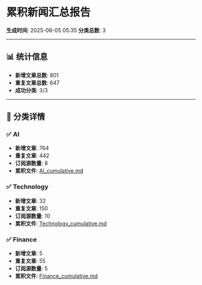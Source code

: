 # 累积新闻汇总报告

**生成时间**: 2025-08-05 05:35
**分类总数**: 3

---

## 📊 统计信息

- **新增文章总数**: 801
- **重复文章总数**: 647
- **成功分类**: 3/3

---

## 📂 分类详情

### ✅ AI
- **新增文章**: 764
- **重复文章**: 442
- **订阅源数量**: 8
- **累积文件**: [AI_cumulative.md](./AI_cumulative.md)

### ✅ Technology
- **新增文章**: 32
- **重复文章**: 150
- **订阅源数量**: 10
- **累积文件**: [Technology_cumulative.md](./Technology_cumulative.md)

### ✅ Finance
- **新增文章**: 5
- **重复文章**: 55
- **订阅源数量**: 5
- **累积文件**: [Finance_cumulative.md](./Finance_cumulative.md)
